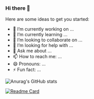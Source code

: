 ### Hi there 👋


Here are some ideas to get you started:

- 🔭 I’m currently working on ...
- 🌱 I’m currently learning ...
- 👯 I’m looking to collaborate on ...
- 🤔 I’m looking for help with ...
- 💬 Ask me about ...
- 📫 How to reach me: ...
- 😄 Pronouns: ...
- ⚡ Fun fact: ...


![Anurag's GitHub stats](https://github-readme-stats.vercel.app/api?username=WhiteCells&show_icons=true&theme=radical)

[![Readme Card](https://github-readme-stats.vercel.app/api/pin/?username=WhiteCells&repo=github-readme-stats)](https://github.com/WhiteCells/Note)
